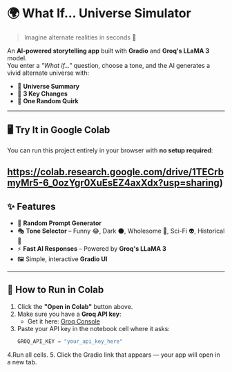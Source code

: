 # 🌍 What If... Universe Simulator

> Imagine alternate realities in seconds 🚀

An **AI-powered storytelling app** built with **Gradio** and **Groq's LLaMA 3** model.  
You enter a *"What if..."* question, choose a tone, and the AI generates a vivid alternate universe with:
- 🌟 **Universe Summary**
- 🔑 **3 Key Changes**
- 🎲 **One Random Quirk**

---

## 🖥 Try It in Google Colab

You can run this project entirely in your browser with **no setup required**:

https://colab.research.google.com/drive/1TECrbmyMr5-6_0ozYgr0XuEsEZ4axXdx?usp=sharing)
---

## ✨ Features

- 🎲 **Random Prompt Generator**
- 🎭 **Tone Selector** – Funny 😂, Dark 🌑, Wholesome 🌸, Sci-Fi 👽, Historical 📜
- ⚡ **Fast AI Responses** – Powered by **Groq's LLaMA 3**
- 🖼 Simple, interactive **Gradio UI**

---

## 🚀 How to Run in Colab

1. Click the **"Open in Colab"** button above.
2. Make sure you have a **Groq API key**:
   - Get it here: [Groq Console](https://console.groq.com)
3. Paste your API key in the notebook cell where it asks:
   ```python
   GROQ_API_KEY = "your_api_key_here"
4.Run all cells.
5. Click the Gradio link that appears — your app will open in a new tab.
